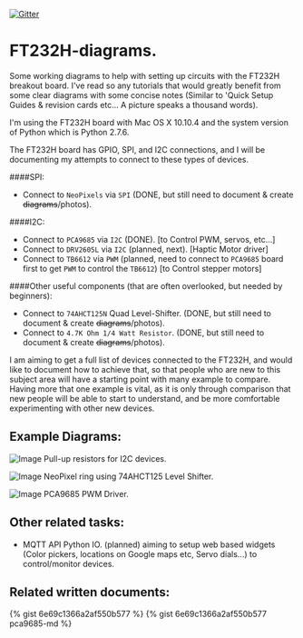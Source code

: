 [![Gitter](https://badges.gitter.im/Join%20Chat.svg)](https://gitter.im/rootscript/FT232H-diagrams?utm_source=badge&utm_medium=badge&utm_campaign=pr-badge&utm_content=badge)

# FT232H-diagrams.
Some working diagrams to help with setting up circuits with the FT232H breakout board.  I've read so any tutorials that would greatly benefit from some clear diagrams with some concise notes (Similar to 'Quick Setup Guides & revision cards etc... A picture speaks a thousand words).

I'm using the FT232H board with Mac OS X 10.10.4 and the system version of Python which is Python 2.7.6.

The FT232H board has GPIO, SPI, and I2C connections, and I will be documenting my attempts to connect to these types of devices.

####SPI:
- Connect to `NeoPixels` via `SPI` (DONE, but still need to document & create ~~diagrams~~/photos).

####I2C:
- Connect to `PCA9685` via `I2C` (DONE).
[to Control PWM, servos, etc...]
- Connect to `DRV2605L` via `I2C` (planned, next).
[Haptic Motor driver]
- Connect to `TB6612` via `PWM` (planned, need to connect to `PCA9685` board first to get `PWM` to control the `TB6612`)
[to Control stepper motors]

####Other useful components (that are often overlooked, but needed by beginners):
- Connect to `74AHCT125N` Quad Level-Shifter. (DONE, but still need to document & create ~~diagrams~~/photos).
- Connect to `4.7K Ohm 1/4 Watt Resistor`. (DONE, but still need to document & create ~~diagrams~~/photos).

I am aiming to get a full list of devices connected to the FT232H, and would like to document how to achieve that, so that people who are new to this subject area will have a starting point with many example to compare.
Having more that one example is vital, as it is only through comparison that new people will be able to start to understand, and be more comfortable experimenting with other new devices.

## Example Diagrams:
![Image](_readyForEmbedding/FT232H-pullup-resistor-01-1280x1000.jpg?raw=true)
Pull-up resistors for I2C devices.

![Image](_readyForEmbedding/FT232H-NeoPixel-74AHCT125-01-1200x1000.jpg?raw=true)
NeoPixel ring using 74AHCT125 Level Shifter.

![Image](_readyForEmbedding/FT232H-PCA9685-01-1200x1000.jpg?raw=true)
PCA9685 PWM Driver.

## Other related tasks:
- MQTT API Python IO. (planned) aiming to setup web based widgets (Color pickers, locations on Google maps etc, Servo dials...) to control/monitor devices.

## Related written documents:
{% gist 6e69c1366a2af550b577 %}
{% gist 6e69c1366a2af550b577 pca9685-md %}
